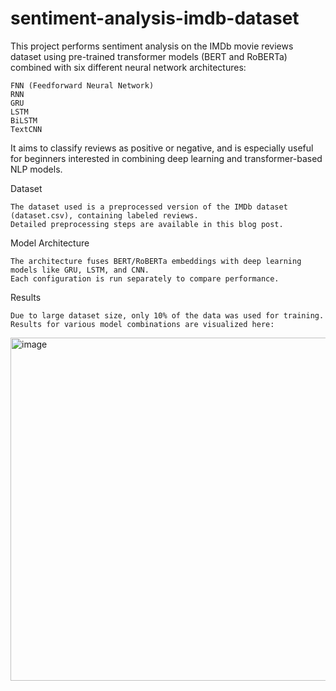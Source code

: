 # sentiment-analysis-imdb-dataset

This project performs sentiment analysis on the IMDb movie reviews dataset using pre-trained transformer models (BERT and RoBERTa) combined with six different neural network architectures:

    FNN (Feedforward Neural Network)
    RNN
    GRU
    LSTM
    BiLSTM
    TextCNN
It aims to classify reviews as positive or negative, and is especially useful for beginners interested in combining deep learning and transformer-based NLP models.


Dataset

    The dataset used is a preprocessed version of the IMDb dataset (dataset.csv), containing labeled reviews.
    Detailed preprocessing steps are available in this blog post.

Model Architecture

    The architecture fuses BERT/RoBERTa embeddings with deep learning models like GRU, LSTM, and CNN.
    Each configuration is run separately to compare performance.

Results

    Due to large dataset size, only 10% of the data was used for training.
    Results for various model combinations are visualized here:

<img width="1623" height="549" alt="image" src="https://github.com/user-attachments/assets/2fea0bce-22e6-47e7-85f1-6efec3083c8f" />

